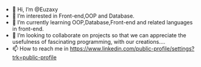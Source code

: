 - 👋 Hi, I’m @Euzaxy
- 👀 I’m interested in Front-end,OOP and Database.
- 🌱 I’m currently learning OOP,Database,Front-end and related languages ​​in front-end.
- 💞️ I’m looking to collaborate on projects so that we can appreciate the usefulness of fascinating programming, with our creations....
- 📫 How to reach me in https://www.linkedin.com/public-profile/settings?trk=public-profile

<!---
Euzaxy/Euzaxy is a ✨ special ✨ repository because its `README.md` (this file) appears on your GitHub profile.
You can click the Preview link to take a look at your changes.
--->
